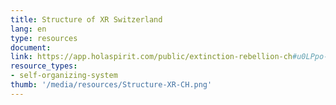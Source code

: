 ```yaml
---
title: Structure of XR Switzerland
lang: en
type: resources
document: 
link: https://app.holaspirit.com/public/extinction-rebellion-ch#u0LPpo-xr-ch-anchor-circle
resource_types:
- self-organizing-system
thumb: '/media/resources/Structure-XR-CH.png'
---
```

